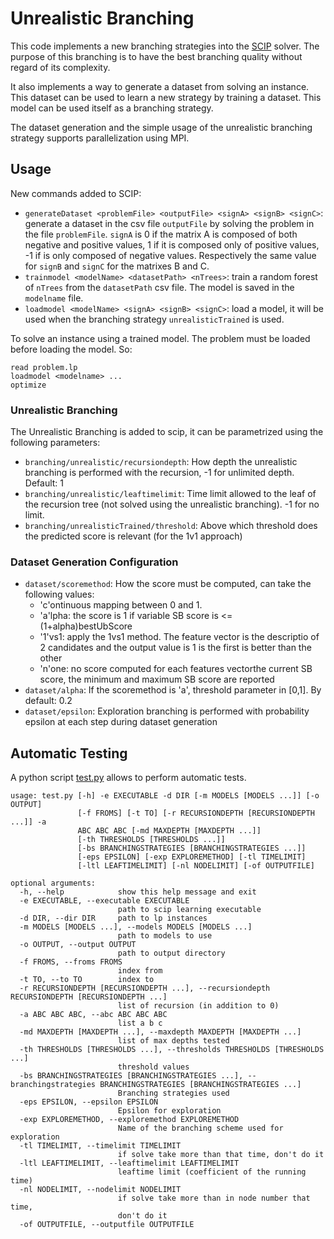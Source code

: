 # Unrealistic Branching

This code implements a new branching strategies into the [SCIP](https://scipopt.org/) solver. 
The purpose of this branching is to have the best branching quality without regard of its complexity.

It also implements a way to generate a dataset from solving an instance. 
This dataset can be used to learn a new strategy by training a dataset. 
This model can be used itself as a branching strategy.

The dataset generation and the simple usage of the unrealistic branching strategy supports parallelization using MPI.

## Usage

New commands added to SCIP:

* `generateDataset <problemFile> <outputFile> <signA> <signB> <signC>`: generate a dataset in the csv file `outputFile` by solving the problem in the file `problemFile`. `signA` is 0 if the matrix A is composed of both negative and positive values, 1 if it is composed only of positive values, -1 if is only composed of negative values. Respectively the same value for `signB` and `signC` for the matrixes B and C.
* `trainmodel <modelName> <datasetPath> <nTrees>`: train a random forest of `nTrees` from the `datasetPath` csv file. The model is saved in the `modelname` file.
* `loadmodel <modelName> <signA> <signB> <signC>`: load a model, it will be used when the branching strategy `unrealisticTrained` is used.

To solve an instance using a trained model. The problem must be loaded before loading the model. So:

```
read problem.lp
loadmodel <modelname> ...
optimize
```

### Unrealistic Branching

The Unrealistic Branching is added to scip, it can be parametrized using the following parameters:

* `branching/unrealistic/recursiondepth`: How depth the unrealistic branching is performed with the recursion, -1 for unlimited depth. Default: 1
* `branching/unrealistic/leaftimelimit`: Time limit allowed to the leaf of the recursion tree (not solved using the unrealistic branching). -1 for no limit.
* `branching/unrealisticTrained/threshold`: Above which threshold does the predicted score is relevant (for the 1v1 approach)

### Dataset Generation Configuration

* `dataset/scoremethod`: How the score must be computed, can take the following values: 
    - 'c'ontinuous mapping between 0 and 1. 
    - 'a'lpha: the score is 1 if variable SB score is <= (1+alpha)bestUbScore
    - '1'vs1: apply the 1vs1 method. The feature vector is the descriptio of 2 candidates and the output value is 1 is the first is better than the other 
    - 'n'one: no score computed for each features vectorthe current SB score, the minimum and maximum SB score are reported
* `dataset/alpha`: If the scoremethod is 'a', threshold parameter in [0,1]. By default: 0.2
*  `dataset/epsilon`: Exploration branching is performed with probability epsilon at each step during dataset generation


## Automatic Testing

A python script [test.py](/test.py) allows to perform automatic tests.

```
usage: test.py [-h] -e EXECUTABLE -d DIR [-m MODELS [MODELS ...]] [-o OUTPUT]
               [-f FROMS] [-t TO] [-r RECURSIONDEPTH [RECURSIONDEPTH ...]] -a
               ABC ABC ABC [-md MAXDEPTH [MAXDEPTH ...]]
               [-th THRESHOLDS [THRESHOLDS ...]]
               [-bs BRANCHINGSTRATEGIES [BRANCHINGSTRATEGIES ...]]
               [-eps EPSILON] [-exp EXPLOREMETHOD] [-tl TIMELIMIT]
               [-ltl LEAFTIMELIMIT] [-nl NODELIMIT] [-of OUTPUTFILE]

optional arguments:
  -h, --help            show this help message and exit
  -e EXECUTABLE, --executable EXECUTABLE
                        path to scip learning executable
  -d DIR, --dir DIR     path to lp instances
  -m MODELS [MODELS ...], --models MODELS [MODELS ...]
                        path to models to use
  -o OUTPUT, --output OUTPUT
                        path to output directory
  -f FROMS, --froms FROMS
                        index from
  -t TO, --to TO        index to
  -r RECURSIONDEPTH [RECURSIONDEPTH ...], --recursiondepth RECURSIONDEPTH [RECURSIONDEPTH ...]
                        list of recursion (in addition to 0)
  -a ABC ABC ABC, --abc ABC ABC ABC
                        list a b c
  -md MAXDEPTH [MAXDEPTH ...], --maxdepth MAXDEPTH [MAXDEPTH ...]
                        list of max depths tested
  -th THRESHOLDS [THRESHOLDS ...], --thresholds THRESHOLDS [THRESHOLDS ...]
                        threshold values
  -bs BRANCHINGSTRATEGIES [BRANCHINGSTRATEGIES ...], --branchingstrategies BRANCHINGSTRATEGIES [BRANCHINGSTRATEGIES ...]
                        Branching strategies used
  -eps EPSILON, --epsilon EPSILON
                        Epsilon for exploration
  -exp EXPLOREMETHOD, --exploremethod EXPLOREMETHOD
                        Name of the branching scheme used for exploration
  -tl TIMELIMIT, --timelimit TIMELIMIT
                        if solve take more than that time, don't do it
  -ltl LEAFTIMELIMIT, --leaftimelimit LEAFTIMELIMIT
                        leaftime limit (coefficient of the running time)
  -nl NODELIMIT, --nodelimit NODELIMIT
                        if solve take more than in node number that time,
                        don't do it
  -of OUTPUTFILE, --outputfile OUTPUTFILE
```